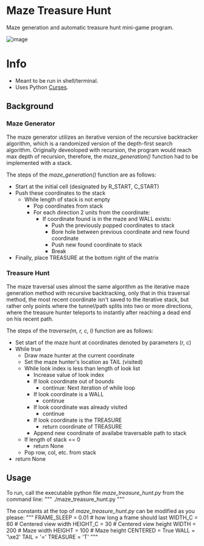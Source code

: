 # Maze Treasure Hunt

Maze generation and automatic treasure hunt mini-game program.

![image](https://github.com/wawelgreg/maze-treasure-hunt/assets/141285799/b5397426-37f6-416d-8097-abed256fea06)

# Info

- Meant to be run in shell/terminal.
- Uses Python [Curses](https://docs.python.org/3/howto/curses.html).

## Background

### Maze Generator
The maze generator utilizes an iterative version of the recursive backtracker
algorithm, which is a randomized version of the depth-first search algorithm.
Originally deveoloped with recursion, the program would reach max depth of recursion, therefore,
the *maze_generation()* function had to be implemented with a stack.

The steps of the *maze_generation()* function are as follows:
- Start at the initial cell (designated by R_START, C_START)
- Push these coordinates to the stack
  - While length of stack is not empty
      - Pop coordinates from stack
      - For each direction 2 units from the coordinate:
          - If coordinate found is in the maze and WALL exists:
              - Push the previously popped coordinates to stack
              - Bore hole between previous coordinate and new found coordinate
              - Push new found coordinate to stack
              - Break
- Finally, place TREASURE at the bottom right of the matrix

### Treasure Hunt

The maze traversal uses almost the same algorithm as the iterative maze generation method with recursive backtracking, only that in this traversal method, the most recent coordinate isn't saved to the iterative stack, but rather only points where the tunnel/path splits into two or more directions, where the treasure hunter teleports to instantly after reaching a dead end on his recent path.

The steps of the *traverse(m, r, c, l)* function are as follows:
- Set start of the maze hunt at coordinates denoted by parameters (r, c)
- While true
  - Draw maze hunter at the current coordinate
  - Set the maze hunter's location as TAIL (visited)
  - While look index is less than length of look list
    - Increase value of look index
    - If look coordinate out of bounds
      - continue: Next iteration of while loop
    - If look coordinate is a WALL
      - continue
    - If look coordinate was already visited
      - continue
    - If look coordinate is the TREASURE
      - return coordinate of TREASURE
    - Append new coordinate of availabe traversable path to stack
  - If length of stack == 0
    - return None
  - Pop row, col, etc. from stack
- return None

## Usage

To run, call the executable python file *maze_treasure_hunt.py* from the command line:
"""
./maze_treasure_hunt.py
"""

The constants at the top of *maze_treasure_hunt.py* can be modified as you please:
"""
FRAME_SLEEP = 0.01 # how long a frame should last
WIDTH_C = 60 # Centered view width
HEIGHT_C = 30 # Centered view height
WIDTH = 200 # Maze width
HEIGHT = 100 # Maze height
CENTERED = True
WALL = '\xe2'
TAIL = '='
TREASURE = 'T'
"""
